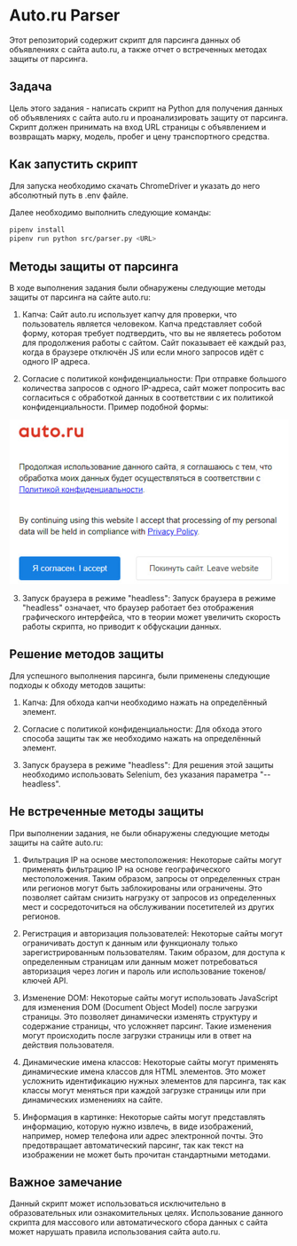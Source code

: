 # Auto.ru Parser

Этот репозиторий содержит скрипт для парсинга данных об объявлениях с сайта auto.ru, а также отчет о встреченных методах защиты от парсинга.

## Задача

Цель этого задания - написать скрипт на Python для получения данных об объявлениях с сайта auto.ru и проанализировать защиту от парсинга. Скрипт должен принимать на вход URL страницы с объявлением и возвращать марку, модель, пробег и цену транспортного средства.

## Как запустить скрипт

Для запуска необходимо скачать ChromeDriver и указать до него абсолютный путь в .env файле.

Далее необходимо выполнить следующие команды:

```bash
pipenv install
pipenv run python src/parser.py <URL>
```

## Методы защиты от парсинга

В ходе выполнения задания были обнаружены следующие методы защиты от парсинга на сайте auto.ru:

1. Капча: Сайт auto.ru использует капчу для проверки, что пользователь является человеком. Капча представляет собой форму, которая требует подтвердить, что вы не являетесь роботом для продолжения работы с сайтом. Сайт показывает её каждый раз, когда в браузере отключён JS или если много запросов идёт с одного IP адреса.

2. Согласие с политикой конфиденциальности: При отправке большого количества запросов с одного IP-адреса, сайт может попросить вас согласиться с обработкой данных в соответствии с их политикой конфиденциальности. Пример подобной формы:

![Пример всплывающего окна](/auto.jpg)

3. Запуск браузера в режиме "headless": Запуск браузера в режиме "headless" означает, что браузер работает без отображения графического интерфейса, что в теории может увеличить скорость работы скрипта, но приводит к обфускации данных.

## Решение методов защиты

Для успешного выполнения парсинга, были применены следующие подходы к обходу методов защиты:

1. Капча: Для обхода капчи необходимо нажать на определённый элемент.

2. Согласие с политикой конфиденциальности: Для обхода этого способа защиты так же необходимо нажать на определённый элемент.

3. Запуск браузера в режиме "headless": Для решения этой защиты необходимо использовать Selenium, без указания параметра "--headless".

## Не встреченные методы защиты

При выполнении задания, не были обнаружены следующие методы защиты на сайте auto.ru:

1. Фильтрация IP на основе местоположения: Некоторые сайты могут применять фильтрацию IP на основе географического местоположения. Таким образом, запросы от определенных стран или регионов могут быть заблокированы или ограничены. Это позволяет сайтам снизить нагрузку от запросов из определенных мест и сосредоточиться на обслуживании посетителей из других регионов.

2. Регистрация и авторизация пользователей: Некоторые сайты могут ограничивать доступ к данным или функционалу только зарегистрированным пользователям. Таким образом, для доступа к определенным страницам или данным может потребоваться авторизация через логин и пароль или использование токенов/ключей API.

3. Изменение DOM: Некоторые сайты могут использовать JavaScript для изменения DOM (Document Object Model) после загрузки страницы. Это позволяет динамически изменять структуру и содержание страницы, что усложняет парсинг. Такие изменения могут происходить после загрузки страницы или в ответ на действия пользователя.

4. Динамические имена классов: Некоторые сайты могут применять динамические имена классов для HTML элементов. Это может усложнить идентификацию нужных элементов для парсинга, так как классы могут меняться при каждой загрузке страницы или при динамических изменениях на сайте.

5. Информация в картинке: Некоторые сайты могут представлять информацию, которую нужно извлечь, в виде изображений, например, номер телефона или адрес электронной почты. Это предотвращает автоматический парсинг, так как текст на изображении не может быть прочитан стандартными методами.

## Важное замечание

Данный скрипт может использоваться исключительно в образовательных или ознакомительных целях. Использование данного скрипта для массового или автоматического сбора данных с сайта может нарушать правила использования сайта auto.ru.
